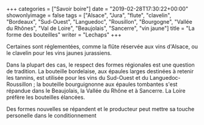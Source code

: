 +++
categories = ["Savoir boire"]
date = "2019-02-28T17:30:22+00:00"
showonlyimage = false
tags = ["Alsace", "Jura", "flute", "clavelin", "Bordeaux", "Sud-Ouest", "Languedoc", "Rousillon", "Bourgogne", "Vallée du Rhônes", "Val de Loire", "Beaujolais", "Sancerre", "vin jaune"]
title = "La forme des bouteilles"
writer = "Lechaps"
+++

Certaines sont réglementées, comme la flûte réservée aux vins d'Alsace, ou le clavelin pour les vins jaunes jurassiens.  

Dans la plupart des cas, le respect des formes régionales est une question de tradition. La bouteille bordelaise, aux épaules larges destinées à retenir les tannins, est utilisée pour les vins du Sud-Ouest et du Languedoc-Roussillon ; la bouteille bourguignonne aux épaules tombantes s'est répandue dans le Beaujolais, la Vallée du Rhône et à Sancerre. La Loire préfère les bouteilles élancées.  

Des formes nouvelles se répandent et le producteur peut mettre sa touche personelle dans le conditionnement